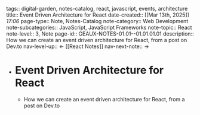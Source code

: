 tags:: digital-garden, notes-catalog, react, javascript, events, architecture
title:: Event Driven Architecture for React
date-created::   [[Mar 13th, 2025]] *17:06* 
page-type:: Note, Notes-Catalog
note-category:: Web Development
note-subcategories:: JavaScript, JavaScript Frameworks
note-topic:: React
note-level:: 3, Note 
page-id:: GEAUX-NOTES-01.01--01.01.01.01
description:: How we can create an event driven architecture for React, from a post on Dev.to
nav-level-up:: <- [[React Notes]] 
nav-next-note:: ->

- # Event Driven Architecture for React
	- How we can create an event driven architecture for React, from a post on Dev.to